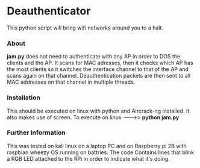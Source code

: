 # Deauthenticator
This python script will bring wifi networks around you to a halt.

### About ###
**jam.py** does not need to authenticate with any AP in order to DOS the clients and the AP.
It scans for MAC adresses, then it checks which AP has the most clients so it switches the interface
channel to that of the AP and scans again on that channel. Deauthentication packets are then
sent to all MAC addresses on that channel in multiple threads.

### Installation ####
This should be executed on linux with python and Aircrack-ng installed.
It also makes use of screen. To execute on linux --->> **python jam.py**

### Further Information ###
This was tested on kali linux on a laptop PC and on Raspberry pi 2B with raspbian wheezy OS 
running on battries. The code Contains lines that blink a RGB LED attached to the RPi in order
to indicate what it's doing.

